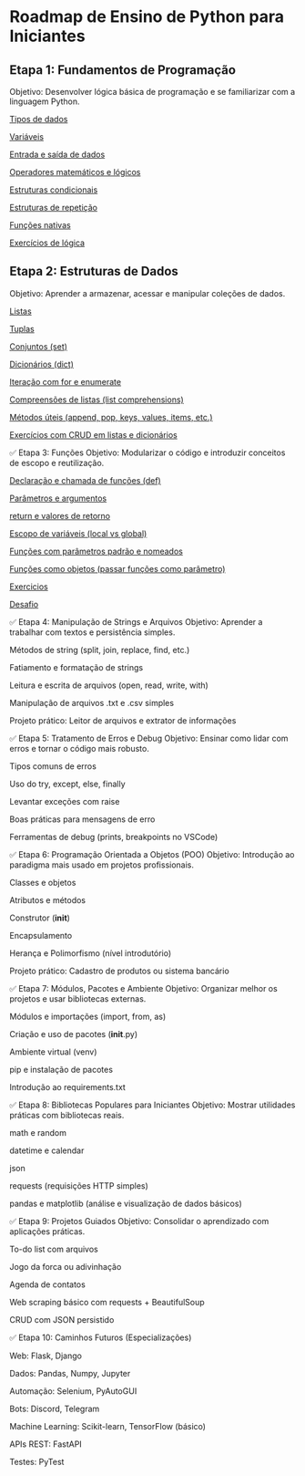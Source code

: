 # Roadmap de Ensino de Python para Iniciantes
## Etapa 1: Fundamentos de Programação
Objetivo: Desenvolver lógica básica de programação e se familiarizar com a linguagem Python.

[Tipos de dados](etapa-1/fundamentos_tipos_dados.md)

[Variáveis](etapa-1/fundamentos_variaveis.md)

[Entrada e saída de dados](etapa-1/fundamentos-input-output.md)

[Operadores matemáticos e lógicos](etapa-1/fundamentos_operadores_logicos.md)

[Estruturas condicionais](etapa-1/fundamentos_estruturas_condicionais.md)

[Estruturas de repetição](etapa-1/fundamentos_lacos_repeticao.md)

[Funções nativas](etapa-1/fundamentos_funcoes_nativas.md)

[Exercícios de lógica](etapa-1/exercicios_etapa-1.md)

## Etapa 2: Estruturas de Dados
Objetivo: Aprender a armazenar, acessar e manipular coleções de dados.

[Listas](etapa-2/estrutura_listas.md)

[Tuplas](etapa-2/estrutura_tuplas.md)

[Conjuntos (set)](etapa-2/estrutura_set.md)

[Dicionários (dict)](etapa-2/estrutura_dicts.md)

[Iteração com for e enumerate](etapa-2/estrutura_iterator_enum.md)

[Compreensões de listas (list comprehensions)](etapa-2/estrutura_list_comprehension.md)

[Métodos úteis (append, pop, keys, values, items, etc.)](etapa-2/estrutura_utils.md)

[Exercícios com CRUD em listas e dicionários](etapa-2/exercicios_etapa-2.md)

✅ Etapa 3: Funções
Objetivo: Modularizar o código e introduzir conceitos de escopo e reutilização.

[Declaração e chamada de funções (def)](etapa-3/funcoes.MD)

[Parâmetros e argumentos](etapa-3/params.MD)

[return e valores de retorno](etapa-3/return.MD)

[Escopo de variáveis (local vs global)](etapa-3/esccopo_variaveis.MD)

[Funções com parâmetros padrão e nomeados](etapa-3/funcoes_params.MD)

[Funções como objetos (passar funções como parâmetro)](etapa-3/funcoes_objetos.MD)

[Exercicios](etapa-3/exercicios_etapa-3.md)

[Desafio](etapa-3/desafio.md)

✅ Etapa 4: Manipulação de Strings e Arquivos
Objetivo: Aprender a trabalhar com textos e persistência simples.

Métodos de string (split, join, replace, find, etc.)

Fatiamento e formatação de strings

Leitura e escrita de arquivos (open, read, write, with)

Manipulação de arquivos .txt e .csv simples

Projeto prático: Leitor de arquivos e extrator de informações

✅ Etapa 5: Tratamento de Erros e Debug
Objetivo: Ensinar como lidar com erros e tornar o código mais robusto.

Tipos comuns de erros

Uso do try, except, else, finally

Levantar exceções com raise

Boas práticas para mensagens de erro

Ferramentas de debug (prints, breakpoints no VSCode)

✅ Etapa 6: Programação Orientada a Objetos (POO)
Objetivo: Introdução ao paradigma mais usado em projetos profissionais.

Classes e objetos

Atributos e métodos

Construtor (__init__)

Encapsulamento

Herança e Polimorfismo (nível introdutório)

Projeto prático: Cadastro de produtos ou sistema bancário

✅ Etapa 7: Módulos, Pacotes e Ambiente
Objetivo: Organizar melhor os projetos e usar bibliotecas externas.

Módulos e importações (import, from, as)

Criação e uso de pacotes (__init__.py)

Ambiente virtual (venv)

pip e instalação de pacotes

Introdução ao requirements.txt

✅ Etapa 8: Bibliotecas Populares para Iniciantes
Objetivo: Mostrar utilidades práticas com bibliotecas reais.

math e random

datetime e calendar

json

requests (requisições HTTP simples)

pandas e matplotlib (análise e visualização de dados básicos)

✅ Etapa 9: Projetos Guiados
Objetivo: Consolidar o aprendizado com aplicações práticas.

To-do list com arquivos

Jogo da forca ou adivinhação

Agenda de contatos

Web scraping básico com requests + BeautifulSoup

CRUD com JSON persistido

✅ Etapa 10: Caminhos Futuros (Especializações)

Web: Flask, Django

Dados: Pandas, Numpy, Jupyter

Automação: Selenium, PyAutoGUI

Bots: Discord, Telegram

Machine Learning: Scikit-learn, TensorFlow (básico)

APIs REST: FastAPI

Testes: PyTest